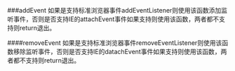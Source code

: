 ###addEvent
如果是支持标准浏览器事件addEventListener则使用该函数添加监听事件，否则是否支持IE的attachEvent事件如果支持则使用该函数，两者都不支持则return退出。

####removeEvent
如果是支持标准浏览器事件removeEventListener则使用该函数移除监听事件，否则是否支持IE的datachEvent事件如果支持则使用该函数，两者都不支持则return退出。